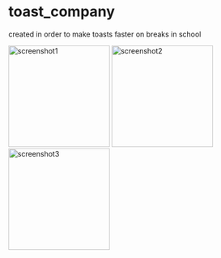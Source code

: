 # toast_company
created in order to make toasts faster on breaks in school

<p align="left">
  <img src="https://user-images.githubusercontent.com/92339606/161815459-dc9f23cd-ebb0-473c-aacb-f407ccab60d2.png" width="200" title="screenshot1">
  <img src="https://user-images.githubusercontent.com/92339606/161815206-f9175f0e-22aa-4910-8634-3ea0bda5863f.png" width="200" title="screenshot2">
  <img src="https://user-images.githubusercontent.com/92339606/161815204-cf73db6a-83b5-45b4-8d36-58ef8f562164.png" width="200" title="screenshot3">
</p>
